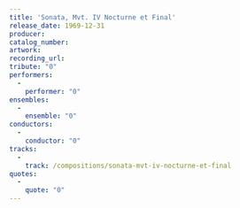 ```yaml
---
title: 'Sonata, Mvt. IV Nocturne et Final'
release_date: 1969-12-31
producer: 
catalog_number: 
artwork: 
recording_url: 
tribute: "0"
performers: 
  -
    performer: "0"
ensembles: 
  -
    ensemble: "0"
conductors: 
  -
    conductor: "0"
tracks: 
  -
    track: /compositions/sonata-mvt-iv-nocturne-et-final
quotes: 
  -
    quote: "0"
---
```

